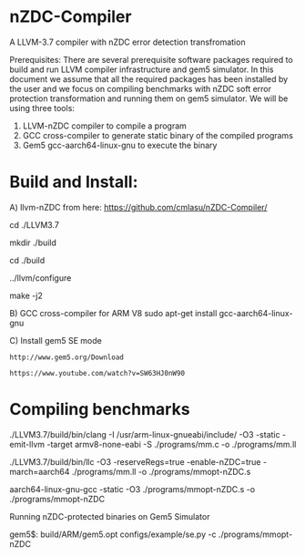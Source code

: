 # nZDC-Compiler
A LLVM-3.7 compiler with nZDC error detection transfromation

Prerequisites:
There are several prerequisite software packages required to build and run LLVM compiler infrastructure and gem5 simulator. In this document we assume that all the required packages has been installed by the user and we focus on compiling benchmarks with nZDC soft error protection transformation and running them on gem5 simulator. We will be using three tools: 

1) LLVM-nZDC compiler to compile a program 
2) GCC cross-compiler  to generate static binary of the compiled programs
3) Gem5 gcc-aarch64-linux-gnu to execute the binary

# Build and Install: 

A) llvm-nZDC from here: 
	https://github.com/cmlasu/nZDC-Compiler/ 

cd ./LLVM3.7

mkdir  ./build

cd ./build

../llvm/configure

make -j2

B) GCC cross-compiler for ARM V8
    sudo apt-get install gcc-aarch64-linux-gnu

C) Install gem5 SE mode

    http://www.gem5.org/Download
    
    https://www.youtube.com/watch?v=SW63HJ0nW90

# Compiling benchmarks

./LLVM3.7/build/bin/clang -I /usr/arm-linux-gnueabi/include/  -O3 -static -emit-llvm -target armv8-none-eabi  -S  ./programs/mm.c -o ./programs/mm.ll

./LLVM3.7/build/bin/llc -O3 -reserveRegs=true -enable-nZDC=true -march=aarch64 ./programs/mm.ll  -o ./programs/mmopt-nZDC.s

aarch64-linux-gnu-gcc -static -O3 ./programs/mmopt-nZDC.s -o ./programs/mmopt-nZDC

Running nZDC-protected binaries on Gem5 Simulator

gem5$: build/ARM/gem5.opt configs/example/se.py -c ./programs/mmopt-nZDC
